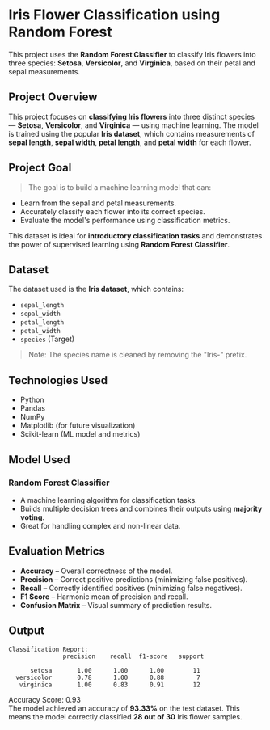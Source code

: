 # Iris Flower Classification using Random Forest

This project uses the **Random Forest Classifier** to classify Iris flowers into three species: **Setosa**, **Versicolor**, and **Virginica**, based on their petal and sepal measurements.


## Project Overview

This project focuses on **classifying Iris flowers** into three distinct species — **Setosa**, **Versicolor**, and **Virginica** — using machine learning. The model is trained using the popular **Iris dataset**, which contains measurements of **sepal length**, **sepal width**, **petal length**, and **petal width** for each flower.


## Project Goal

> The goal is to build a machine learning model that can:
- Learn from the sepal and petal measurements.
- Accurately classify each flower into its correct species.
- Evaluate the model's performance using classification metrics.

This dataset is ideal for **introductory classification tasks** and demonstrates the power of supervised learning using **Random Forest Classifier**.


## Dataset

The dataset used is the **Iris dataset**, which contains:
- `sepal_length`
- `sepal_width`
- `petal_length`
- `petal_width`
- `species` (Target)

> Note: The species name is cleaned by removing the "Iris-" prefix.



## Technologies Used

- Python 
- Pandas
- NumPy
- Matplotlib (for future visualization)
- Scikit-learn (ML model and metrics)



##  Model Used

### Random Forest Classifier

- A machine learning algorithm for classification tasks.
- Builds multiple decision trees and combines their outputs using **majority voting**.
- Great for handling complex and non-linear data.


## Evaluation Metrics

- **Accuracy** – Overall correctness of the model.
- **Precision** – Correct positive predictions (minimizing false positives).
- **Recall** – Correctly identified positives (minimizing false negatives).
- **F1 Score** – Harmonic mean of precision and recall.
- **Confusion Matrix** – Visual summary of prediction results.



##  Output

```text
Classification Report:
               precision    recall  f1-score   support

      setosa       1.00      1.00      1.00        11
  versicolor       0.78      1.00      0.88         7
   virginica       1.00      0.83      0.91        12
```

Accuracy Score: 0.93   
The model achieved an accuracy of **93.33%** on the test dataset.
This means the model correctly classified **28 out of 30** Iris flower samples.

